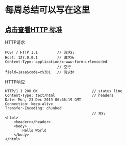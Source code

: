 # 每周总结可以写在这里


## [点击查看HTTP 标准](https://tools.ietf.org/html/rfc2616)
HTTP请求
```         
POST / HTTP 1.1         // 请求行
Host: 127.0.0.1         // 请求头
Content-Type: application/x-www-form-urlencoded  
                        // 空行
field=1aaa&code=x%3D1   // 请求体
```

HTTP响应
```
HTTP/1.1 200 OK                         // status line
Content-Type: text/html                 // headers
Date: Mon, 23 Dec 2019 06:46:19 GMT
Connection: keep-alive
Transfer-Encoding: chunked
                                        // 空行
<html>
    <header></header>
    <body>
        Hello World
    </body>
</html>

```